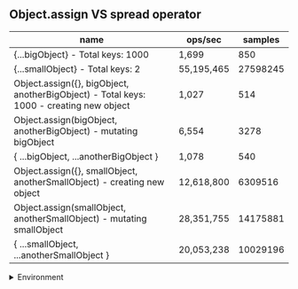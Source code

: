 ## Object.assign VS spread operator

|name|ops/sec|samples|
|-|-|-|
|{...bigObject} - Total keys: 1000|1,699|850|
|{...smallObject} - Total keys: 2|55,195,465|27598245|
|Object.assign({}, bigObject, anotherBigObject) - Total keys: 1000 - creating new object|1,027|514|
|Object.assign(bigObject, anotherBigObject) - mutating bigObject|6,554|3278|
|{ ...bigObject, ...anotherBigObject }|1,078|540|
|Object.assign({}, smallObject, anotherSmallObject) - creating new object|12,618,800|6309516|
|Object.assign(smallObject, anotherSmallObject) - mutating smallObject|28,351,755|14175881|
|{ ...smallObject, ...anotherSmallObject }|20,053,238|10029196|


<details>
<summary>Environment</summary>

* __Machine:__ linux x64 | 4 vCPUs | 7.6GB Mem
* __Run:__ Fri Oct 11 2024 22:34:02 GMT+0000 (Coordinated Universal Time)
* __Node:__ `v22.9.0`
</details>

<!--
{"environment":{"platform":"linux","arch":"x64","cpus":4,"totalMemory":7.597877502441406},"benchmarks":[{"name":"{...bigObject} - Total keys: 1000","opsSec":1699.2220213928374,"samples":850},{"name":"{...smallObject} - Total keys: 2","opsSec":55195465.57215898,"samples":27598245},{"name":"Object.assign({}, bigObject, anotherBigObject) - Total keys: 1000 - creating new object","opsSec":1027.81267497311,"samples":514},{"name":"Object.assign(bigObject, anotherBigObject) - mutating bigObject","opsSec":6554.830434715195,"samples":3278},{"name":"{ ...bigObject, ...anotherBigObject }","opsSec":1078.1936547297107,"samples":540},{"name":"Object.assign({}, smallObject, anotherSmallObject) - creating new object","opsSec":12618800.243114736,"samples":6309516},{"name":"Object.assign(smallObject, anotherSmallObject) - mutating smallObject","opsSec":28351755.025468268,"samples":14175881},{"name":"{ ...smallObject, ...anotherSmallObject }","opsSec":20053238.798906412,"samples":10029196}]}-->
